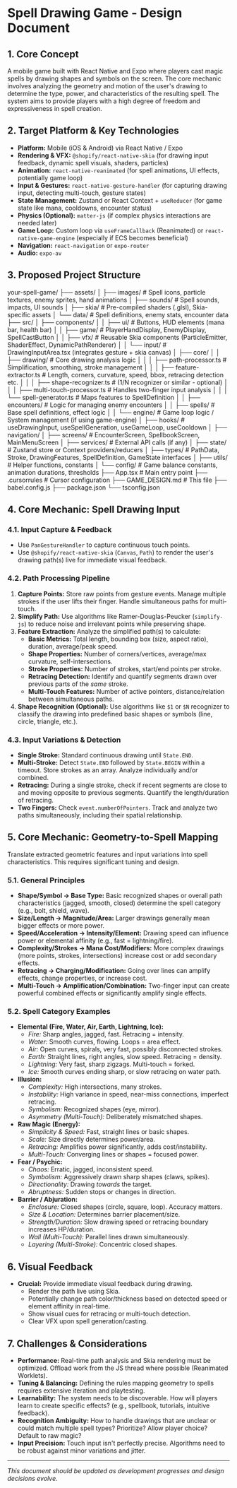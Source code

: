 # Spell Drawing Game - Design Document

## 1. Core Concept

A mobile game built with React Native and Expo where players cast magic spells by drawing shapes and symbols on the screen. The core mechanic involves analyzing the geometry and motion of the user's drawing to determine the type, power, and characteristics of the resulting spell. The system aims to provide players with a high degree of freedom and expressiveness in spell creation.

## 2. Target Platform & Key Technologies

- **Platform:** Mobile (iOS & Android) via React Native / Expo
- **Rendering & VFX:** `@shopify/react-native-skia` (for drawing input feedback, dynamic spell visuals, shaders, particles)
- **Animation:** `react-native-reanimated` (for spell animations, UI effects, potentially game loop)
- **Input & Gestures:** `react-native-gesture-handler` (for capturing drawing input, detecting multi-touch, gesture states)
- **State Management:** Zustand or React Context + `useReducer` (for game state like mana, cooldowns, encounter status)
- **Physics (Optional):** `matter-js` (if complex physics interactions are needed later)
- **Game Loop:** Custom loop via `useFrameCallback` (Reanimated) or `react-native-game-engine` (especially if ECS becomes beneficial)
- **Navigation:** `react-navigation` or `expo-router`
- **Audio:** `expo-av`

## 3. Proposed Project Structure

your-spell-game/
├── assets/
│ ├── images/ # Spell icons, particle textures, enemy sprites, hand animations
│ ├── sounds/ # Spell sounds, impacts, UI sounds
│ ├── skia/ # Pre-compiled shaders (.glsl), Skia-specific assets
│ └── data/ # Spell definitions, enemy stats, encounter data
├── src/
│ ├── components/
│ │ ├── ui/ # Buttons, HUD elements (mana bar, health bar)
│ │ ├── game/ # PlayerHandDisplay, EnemyDisplay, SpellCastButton
│ │ ├── vfx/ # Reusable Skia components (ParticleEmitter, ShaderEffect, DynamicPathRenderer)
│ │ └── input/ # DrawingInputArea.tsx (integrates gesture + skia canvas)
│ ├── core/
│ │ ├── drawing/ # Core drawing analysis logic
│ │ │ ├── path-processor.ts # Simplification, smoothing, stroke management
│ │ │ ├── feature-extractor.ts # Length, corners, curvature, speed, bbox, retracing detection etc.
│ │ │ ├── shape-recognizer.ts # ($1/$N recognizer or similar - optional)
│ │ │ ├── multi-touch-processor.ts # Handles two-finger input analysis
│ │ │ └── spell-generator.ts # Maps features to SpellDefinition
│ │ ├── encounters/ # Logic for managing enemy encounters
│ │ ├── spells/ # Base spell definitions, effect logic
│ │ └── engine/ # Game loop logic / System management (if using game-engine)
│ ├── hooks/ # useDrawingInput, useSpellGeneration, useGameLoop, useCooldown
│ ├── navigation/
│ ├── screens/ # EncounterScreen, SpellbookScreen, MainMenuScreen
│ ├── services/ # External API calls (if any)
│ ├── state/ # Zustand store or Context providers/reducers
│ ├── types/ # PathData, Stroke, DrawingFeatures, SpellDefinition, GameState interfaces
│ ├── utils/ # Helper functions, constants
│ └── config/ # Game balance constants, animation durations, thresholds
├── App.tsx # Main entry point
├── .cursorrules # Cursor configuration
├── GAME_DESIGN.md # This file
├── babel.config.js
├── package.json
└── tsconfig.json

## 4. Core Mechanic: Spell Drawing Input

### 4.1. Input Capture & Feedback

- Use `PanGestureHandler` to capture continuous touch points.
- Use `@shopify/react-native-skia` (`Canvas`, `Path`) to render the user's drawing path(s) live for immediate visual feedback.

### 4.2. Path Processing Pipeline

1. **Capture Points:** Store raw points from gesture events. Manage multiple strokes if the user lifts their finger. Handle simultaneous paths for multi-touch.
2. **Simplify Path:** Use algorithms like Ramer-Douglas-Peucker (`simplify-js`) to reduce noise and irrelevant points while preserving shape.
3. **Feature Extraction:** Analyze the simplified path(s) to calculate:
   - **Basic Metrics:** Total length, bounding box (size, aspect ratio), duration, average/peak speed.
   - **Shape Properties:** Number of corners/vertices, average/max curvature, self-intersections.
   - **Stroke Properties:** Number of strokes, start/end points per stroke.
   - **Retracing Detection:** Identify and quantify segments drawn over previous parts of the _same_ stroke.
   - **Multi-Touch Features:** Number of active pointers, distance/relation between simultaneous paths.
4. **Shape Recognition (Optional):** Use algorithms like `$1` or `$N` recognizer to classify the drawing into predefined basic shapes or symbols (line, circle, triangle, etc.).

### 4.3. Input Variations & Detection

- **Single Stroke:** Standard continuous drawing until `State.END`.
- **Multi-Stroke:** Detect `State.END` followed by `State.BEGIN` within a timeout. Store strokes as an array. Analyze individually and/or combined.
- **Retracing:** During a single stroke, check if recent segments are close to and moving opposite to previous segments. Quantify the length/duration of retracing.
- **Two Fingers:** Check `event.numberOfPointers`. Track and analyze two paths simultaneously, including their spatial relationship.

## 5. Core Mechanic: Geometry-to-Spell Mapping

Translate extracted geometric features and input variations into spell characteristics. This requires significant tuning and design.

### 5.1. General Principles

- **Shape/Symbol -> Base Type:** Basic recognized shapes or overall path characteristics (jagged, smooth, closed) determine the spell category (e.g., bolt, shield, wave).
- **Size/Length -> Magnitude/Area:** Larger drawings generally mean bigger effects or more power.
- **Speed/Acceleration -> Intensity/Element:** Drawing speed can influence power or elemental affinity (e.g., fast = lightning/fire).
- **Complexity/Strokes -> Mana Cost/Modifiers:** More complex drawings (more points, strokes, intersections) increase cost or add secondary effects.
- **Retracing -> Charging/Modification:** Going over lines can amplify effects, change properties, or increase cost.
- **Multi-Touch -> Amplification/Combination:** Two-finger input can create powerful combined effects or significantly amplify single effects.

### 5.2. Spell Category Examples

- **Elemental (Fire, Water, Air, Earth, Lightning, Ice):**
  - _Fire:_ Sharp angles, jagged, fast. Retracing = intensity.
  - _Water:_ Smooth curves, flowing. Loops = area effect.
  - _Air:_ Open curves, spirals, very fast, possibly disconnected strokes.
  - _Earth:_ Straight lines, right angles, slow speed. Retracing = density.
  - _Lightning:_ Very fast, sharp zigzags. Multi-touch = forked.
  - _Ice:_ Smooth curves ending sharp, or slow retracing on water path.
- **Illusion:**
  - _Complexity:_ High intersections, many strokes.
  - _Instability:_ High variance in speed, near-miss connections, imperfect retracing.
  - _Symbolism:_ Recognized shapes (eye, mirror).
  - _Asymmetry (Multi-Touch):_ Deliberately mismatched shapes.
- **Raw Magic (Energy):**
  - _Simplicity & Speed:_ Fast, straight lines or basic shapes.
  - _Scale:_ Size directly determines power/area.
  - _Retracing:_ Amplifies power significantly, adds cost/instability.
  - _Multi-Touch:_ Converging lines or shapes = focused power.
- **Fear / Psychic:**
  - _Chaos:_ Erratic, jagged, inconsistent speed.
  - _Symbolism:_ Aggressively drawn sharp shapes (claws, spikes).
  - _Directionality:_ Drawing _towards_ the target.
  - _Abruptness:_ Sudden stops or changes in direction.
- **Barrier / Abjuration:**
  - _Enclosure:_ Closed shapes (circle, square, loop). Accuracy matters.
  - _Size & Location:_ Determines barrier placement/size.
  - _Strength/Duration:_ Slow drawing speed or retracing boundary increases HP/duration.
  - _Wall (Multi-Touch):_ Parallel lines drawn simultaneously.
  - _Layering (Multi-Stroke):_ Concentric closed shapes.

## 6. Visual Feedback

- **Crucial:** Provide immediate visual feedback during drawing.
  - Render the path live using Skia.
  - Potentially change path color/thickness based on detected speed or element affinity in real-time.
  - Show visual cues for retracing or multi-touch detection.
  - Clear VFX upon spell generation/casting.

## 7. Challenges & Considerations

- **Performance:** Real-time path analysis and Skia rendering must be optimized. Offload work from the JS thread where possible (Reanimated Worklets).
- **Tuning & Balancing:** Defining the rules mapping geometry to spells requires extensive iteration and playtesting.
- **Learnability:** The system needs to be discoverable. How will players learn to create specific effects? (e.g., spellbook, tutorials, intuitive feedback).
- **Recognition Ambiguity:** How to handle drawings that are unclear or could match multiple spell types? Prioritize? Allow player choice? Default to raw magic?
- **Input Precision:** Touch input isn't perfectly precise. Algorithms need to be robust against minor variations and jitter.

---

_This document should be updated as development progresses and design decisions evolve._
